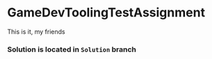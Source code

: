 # GameDevToolingTestAssignment
This is it, my friends

### Solution is located in `Solution` branch
